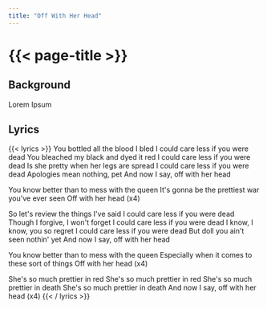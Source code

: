 ```yaml
---
title: "Off With Her Head"
---
```

# {{< page-title >}}

## Background
Lorem Ipsum

## Lyrics
{{< lyrics >}}
You bottled all the blood I bled
I could care less if you were dead
You bleached my black and dyed it red
I could care less if you were dead
Is she pretty when her legs are spread
I could care less if you were dead
Apologies mean nothing, pet
And now I say, off with her head

You know better than to mess with the queen
It's gonna be the prettiest war you've ever seen
Off with her head
(x4)

So let's review the things I've said
I could care less if you were dead
Though I forgive, I won't forget
I could care less if you were dead
I know, I know, you so regret
I could care less if you were dead
But doll you ain't seen nothin' yet
And now I say, off with her head

You know better than to mess with the queen
Especially when it comes to these sort of things
Off with her head
(x4)

She's so much prettier in red
She's so much prettier in red
She's so much prettier in death
She's so much prettier in death
And now I say, off with her head
(x4)
{{< / lyrics >}}
